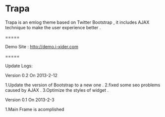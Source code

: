 Trapa
=====

Trapa is an emlog theme based on Twitter Bootstrap , it includes AJAX technique to make the user experience better .

=====

Demo Site : http://demo.i-xider.com

=====

Update Logs:

Version 0.2 On 2013-2-12

1.Update the version of Bootstrap to a new one .
2.fixed some seo problems caused by AJAX .
3.Optimize the styles of widget .

Version 0.1 On 2013-2-3

1.Main Frame is acomplished
